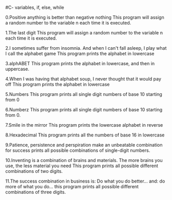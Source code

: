 #C- variables, if, else, while

0.Positive anything is better than negative nothing
This program will assign a random number to the variable n each time it is executed.

1.The last digit
This program will assign a random number to the variable n each time it is executed.

2.I sometimes suffer from insomnia. And when I can't fall asleep, I play what I call the alphabet game
This program  prints the alphabet in lowercase

3.alphABET
This program prints the alphabet in lowercase, and then in uppercase.

4.When I was having that alphabet soup, I never thought that it would pay off
This program prints the alphabet in lowercase

5.Numbers
This program prints all single digit numbers of base 10 starting from 0

6.Numberz
This program prints all single digit numbers of base 10 starting from 0.

7.Smile in the mirror
This program prints the lowercase alphabet in reverse

8.Hexadecimal
This program prints all the numbers of base 16 in lowercase

9.Patience, persistence and perspiration make an unbeatable combination for success
prints all possible combinations of single-digit numbers.

10.Inventing is a combination of brains and materials. The more brains you use, the less material you need
This program prints all possible different combinations of two digits.

11.The success combination in business is: Do what you do better... and: do more of what you do...
this program  prints all possible different combinations of three digits.

